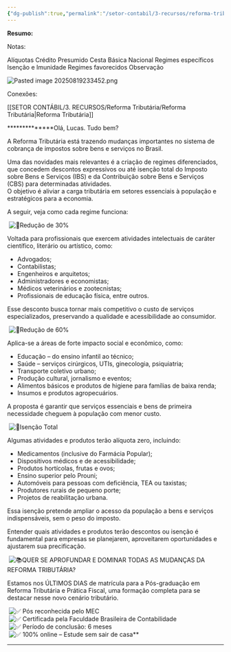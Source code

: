 ```yaml
---
{"dg-publish":true,"permalink":"/setor-contabil/3-recursos/reforma-tributaria/aliquotas-e-regimes-diferenciados/","dgPassFrontmatter":true,"created":"2025-08-14T18:11:44.782-03:00","updated":"2025-08-19T23:34:52.924-03:00"}
---
```


**Resumo:**


Notas:

Alíquotas
Crédito Presumido
Cesta Básica Nacional
Regimes específicos
Isenção e Imunidade
Regimes favorecidos
Observação

![Pasted image 20250819233452.png](/img/user/4%20ARQUIVOS/Pasted%20image%2020250819233452.png)


Conexões:

[[SETOR CONTÁBIL/3. RECURSOS/Reforma Tributária/Reforma Tributária\|Reforma Tributária]]



**************Olá, Lucas. Tudo bem?  
  
A Reforma Tributária está trazendo mudanças importantes no sistema de cobrança de impostos sobre bens e serviços no Brasil.  
  
Uma das novidades mais relevantes é a criação de regimes diferenciados, que concedem descontos expressivos ou até isenção total do Imposto sobre Bens e Serviços (IBS) e da Contribuição sobre Bens e Serviços (CBS) para determinadas atividades.  
O objetivo é aliviar a carga tributária em setores essenciais à população e estratégicos para a economia.  
  
A seguir, veja como cada regime funciona:  
  
 ![🔹](https://fonts.gstatic.com/s/e/notoemoji/16.0/1f539/32.png)Redução de 30%  
  
Voltada para profissionais que exercem atividades intelectuais de caráter científico, literário ou artístico, como:  
  

- Advogados;
- Contabilistas;
- Engenheiros e arquitetos;
- Administradores e economistas;
- Médicos veterinários e zootecnistas;
- Profissionais de educação física, entre outros.

  
Esse desconto busca tornar mais competitivo o custo de serviços especializados, preservando a qualidade e acessibilidade ao consumidor.  
  
 ![🔹](https://fonts.gstatic.com/s/e/notoemoji/16.0/1f539/32.png)Redução de 60%  
  
Aplica-se a áreas de forte impacto social e econômico, como:  
  

- Educação – do ensino infantil ao técnico;
- Saúde – serviços cirúrgicos, UTIs, ginecologia, psiquiatria;
- Transporte coletivo urbano;
- Produção cultural, jornalismo e eventos;
- Alimentos básicos e produtos de higiene para famílias de baixa renda;
- Insumos e produtos agropecuários.

  
A proposta é garantir que serviços essenciais e bens de primeira necessidade cheguem à população com menor custo.  
  
 ![🔹](https://fonts.gstatic.com/s/e/notoemoji/16.0/1f539/32.png)Isenção Total  
  
Algumas atividades e produtos terão alíquota zero, incluindo:  
  

- Medicamentos (inclusive do Farmácia Popular);
- Dispositivos médicos e de acessibilidade;
- Produtos hortícolas, frutas e ovos;
- Ensino superior pelo Prouni;
- Automóveis para pessoas com deficiência, TEA ou taxistas;
- Produtores rurais de pequeno porte;
- Projetos de reabilitação urbana.

  
Essa isenção pretende ampliar o acesso da população a bens e serviços indispensáveis, sem o peso do imposto.  
  
Entender quais atividades e produtos terão descontos ou isenção é fundamental para empresas se planejarem, aproveitarem oportunidades e ajustarem sua precificação.  
  
 ![📚](https://fonts.gstatic.com/s/e/notoemoji/16.0/1f4da/32.png)QUER SE APROFUNDAR E DOMINAR TODAS AS MUDANÇAS DA REFORMA TRIBUTÁRIA?  
  
Estamos nos ÚLTIMOS DIAS de matrícula para a Pós-graduação em Reforma Tributária e Prática Fiscal, uma formação completa para se destacar nesse novo cenário tributário.  
  
 ![✅](https://fonts.gstatic.com/s/e/notoemoji/16.0/2705/32.png) Pós reconhecida pelo MEC  
 ![✅](https://fonts.gstatic.com/s/e/notoemoji/16.0/2705/32.png) Certificada pela Faculdade Brasileira de Contabilidade  
 ![✅](https://fonts.gstatic.com/s/e/notoemoji/16.0/2705/32.png) Período de conclusão: 6 meses  
 ![✅](https://fonts.gstatic.com/s/e/notoemoji/16.0/2705/32.png) 100% online – Estude sem sair de casa**  
************